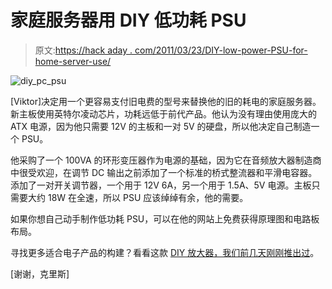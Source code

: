 # 家庭服务器用 DIY 低功耗 PSU

> 原文:[https://hack aday . com/2011/03/23/DIY-low-power-PSU-for-home-server-use/](https://hackaday.com/2011/03/23/diy-low-power-psu-for-home-server-use/)

![diy_pc_psu](../Images/daa6f7ba2daecf4ac445777238e70594.png "diy_pc_psu")

[Viktor]决定用一个更容易支付旧电费的型号来替换他的旧的耗电的家庭服务器。新主板使用英特尔凌动芯片，功耗远低于前代产品。他认为没有理由使用庞大的 ATX 电源，因为他只需要 12V 的主板和一对 5V 的硬盘，所以他决定自己制造一个 PSU。

他采购了一个 100VA 的环形变压器作为电源的基础，因为它在音频放大器制造商中很受欢迎，在调节 DC 输出之前添加了一个标准的桥式整流器和平滑电容器。添加了一对开关调节器，一个用于 12V 6A，另一个用于 1.5A、5V 电源。主板只需要大约 18W 在全速，所以 PSU 应该绰绰有余，他的需要。

如果你想自己动手制作低功耗 PSU，可以在他的网站上免费获得原理图和电路板布局。

寻找更多适合电子产品的构建？看看这款 [DIY 放大器，我们前几天刚刚推出过](http://hackaday.com/2011/03/21/dont-buy-an-amp-build-one-to-suit/)。

[谢谢，克里斯]
